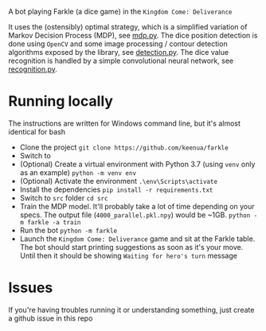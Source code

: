 A bot playing Farkle (a dice game) in the `Kingdom Come: Deliverance`

It uses the (ostensibly) optimal strategy, which is a simplified variation of Markov Decision Process (MDP), see [mdp.py](src/farkle/visual/recognition.py).
The dice position detection is done using `OpenCV` and some image processing / contour detection algorithms exposed by the library, see [detection.py](src/farkle/visual/detection.py).
The dice value recognition is handled by a simple convolutional neural network, see [recognition.py](src/farkle/visual/recognition.py).

# Running locally

The instructions are written for Windows command line, but it's almost identical for bash

- Clone the project
`git clone https://github.com/keenua/farkle`
- Switch to 
- (Optional) Create a virtual environment with Python 3.7 (using `venv` only as an example)
`python -m venv env`
- (Optional) Activate the environment
`.\env\Scripts\activate`
- Install the dependencies
`pip install -r requirements.txt`
- Switch to `src` folder
`cd src`
- Train the MDP model. It'll probably take a lot of time depending on your specs. The output file (`4000_parallel.pkl.npy`) would be ~1GB.
`python -m farkle -a train`
- Run the bot
`python -m farkle`
- Launch the `Kingdom Come: Deliverance` game and sit at the Farkle table. The bot should start printing suggestions as soon as it's your move. Until then it should be showing `Waiting for hero's turn` message

# Issues

If you're having troubles running it or understanding something, just create a github issue in this repo